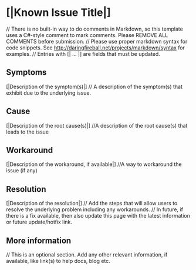 # [|Known Issue Title|]
// There is no built-in way to do comments in Markdown, so this template uses a C#-style comment to mark comments. Please REMOVE ALL COMMENTS before submission.
// Please use proper markdown syntax for code snippets. See http://daringfireball.net/projects/markdown/syntax for examples.
// Entries with [| ... |] are fields that must be updated.

## Symptoms
[|Description of the symptom(s)|]
// A description of the symptom(s) that exhibit due to the  underlying issue. 

## Cause
[|Description of the root cause(s)|]
//A description of the root cause(s) that leads to the issue

## Workaround 
[|Description of the workaround, if available|]
//A way to workaround the issue (if any)

## Resolution
[|Description of the resolution|]
// Add the steps that will allow users to resolve the underlying problem including any workarounds. 
// In future, if there is a fix available, then also update this page with the latest information or future update/hotfix link.

## More information
// This is an optional section. Add any other relevant information, if available, like link(s) to help docs, blog etc. 
